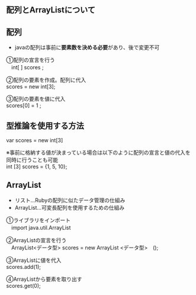 ## 配列とArrayListについて

## 配列
- javaの配列は事前に**要素数を決める必要**があり、後で変更不可


①配列の宣言を行う  
　int[ ] scores ;

②配列の要素を作成。配列に代入  
  scores = new int[3];

③配列の要素を値に代入    
 scores[0] = 1 ;

## 型推論を使用する方法  
var scores = new int[3]  

※事前に格納する値が決まっている場合は以下のように配列の宣言と値の代入を同時に行うことも可能  
int [3] scores = {1, 5, 10};


## ArrayList

- リスト…Rubyの配列に似たデータ管理の仕組み
- ArrayList…可変長配列を使用するための仕組み

①ライブラリをインポート  
　import java.util.ArrayList  

②ArrayListの宣言を行う  
　ArrayList<データ型> scores = new ArrayList <データ型>　();

③ArrayListに値を代入  
  scores.add(1);

④ArrayListから要素を取り出す  
  scores.get(0);
